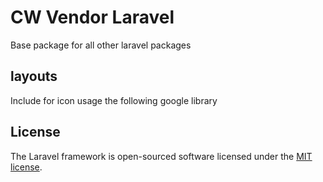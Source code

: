 # CW Vendor Laravel

Base package for all other laravel packages

## layouts

Include for icon usage the following google library <link rel="stylesheet" href="https://fonts.googleapis.com/icon?family=Material+Icons">

## License

The Laravel framework is open-sourced software licensed under the [MIT license](https://opensource.org/licenses/MIT).
